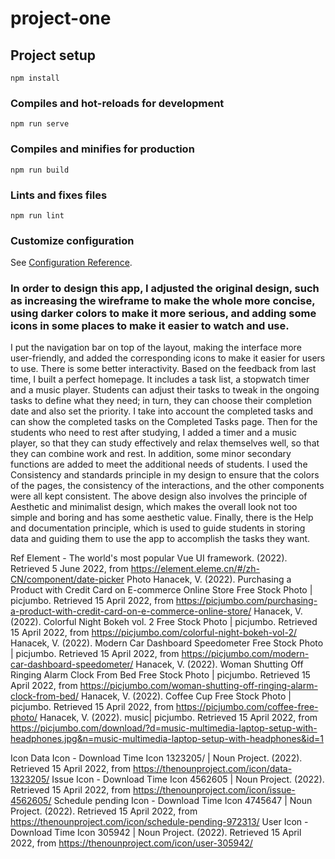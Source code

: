 # project-one

## Project setup
```
npm install
```

### Compiles and hot-reloads for development
```
npm run serve
```

### Compiles and minifies for production
```
npm run build
```

### Lints and fixes files
```
npm run lint
```

### Customize configuration
See [Configuration Reference](https://cli.vuejs.org/config/).

### In order to design this app, I adjusted the original design, such as increasing the wireframe to make the whole more concise, using darker colors to make it more serious, and adding some icons in some places to make it easier to watch and use.
I put the navigation bar on top of the layout, making the interface more user-friendly, and added the corresponding icons to make it easier for users to use. There is some better interactivity.
Based on the feedback from last time, I built a perfect homepage. It includes a task list, a stopwatch timer and a music player. Students can adjust their tasks to tweak in the ongoing tasks to define what they need; in turn, they can choose their completion date and also set the priority. I take into account the completed tasks and can show the completed tasks on the Completed Tasks page. Then for the students who need to rest after studying, I added a timer and a music player, so that they can study effectively and relax themselves well, so that they can combine work and rest. In addition, some minor secondary functions are added to meet the additional needs of students.
I used the Consistency and standards principle in my design to ensure that the colors of the pages, the consistency of the interactions, and the other components were all kept consistent. The above design also involves the principle of Aesthetic and minimalist design, which makes the overall look not too simple and boring and has some aesthetic value. Finally, there is the Help and documentation principle, which is used to guide students in storing data and guiding them to use the app to accomplish the tasks they want.

Ref
Element - The world's most popular Vue UI framework. (2022). Retrieved 5 June 2022, from https://element.eleme.cn/#/zh-CN/component/date-picker
Photo
Hanacek, V. (2022). Purchasing a Product with Credit Card on E-commerce Online Store Free Stock Photo | picjumbo. Retrieved 15 April 2022, from https://picjumbo.com/purchasing-a-product-with-credit-card-on-e-commerce-online-store/
Hanacek, V. (2022). Colorful Night Bokeh vol. 2 Free Stock Photo | picjumbo. Retrieved 15 April 2022, from https://picjumbo.com/colorful-night-bokeh-vol-2/
Hanacek, V. (2022). Modern Car Dashboard Speedometer Free Stock Photo | picjumbo. Retrieved 15 April 2022, from https://picjumbo.com/modern-car-dashboard-speedometer/
Hanacek, V. (2022). Woman Shutting Off Ringing Alarm Clock From Bed Free Stock Photo | picjumbo. Retrieved 15 April 2022, from https://picjumbo.com/woman-shutting-off-ringing-alarm-clock-from-bed/
Hanacek, V. (2022). Coffee Cup Free Stock Photo | picjumbo. Retrieved 15 April 2022, from https://picjumbo.com/coffee-free-photo/
Hanacek, V. (2022). music| picjumbo. Retrieved 15 April 2022, from https://picjumbo.com/download/?d=music-multimedia-laptop-setup-with-headphones.jpg&n=music-multimedia-laptop-setup-with-headphones&id=1

Icon
Data Icon - Download Time Icon 1323205/ | Noun Project. (2022). Retrieved 15 April 2022, from https://thenounproject.com/icon/data-1323205/
Issue Icon - Download Time Icon 4562605 | Noun Project. (2022). Retrieved 15 April 2022, from https://thenounproject.com/icon/issue-4562605/
Schedule pending Icon - Download Time Icon 4745647 | Noun Project. (2022). Retrieved 15 April 2022, from https://thenounproject.com/icon/schedule-pending-972313/
User Icon - Download Time Icon 305942 | Noun Project. (2022). Retrieved 15 April 2022, from https://thenounproject.com/icon/user-305942/ 
